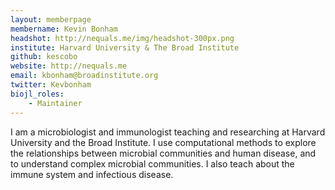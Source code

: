 ```yaml
---
layout: memberpage
membername: Kevin Bonham
headshot: http://nequals.me/img/headshot-300px.png
institute: Harvard University & The Broad Institute
github: kescobo
website: http://nequals.me
email: kbonham@broadinstitute.org
twitter: Kevbonham
biojl_roles:
    - Maintainer
---
```


I am a microbiologist and immunologist teaching and researching at Harvard
University and the Broad Institute. I use computational methods to explore the
relationships between microbial communities and human disease, and to understand
complex microbial communities. I also teach about the immune system and
infectious disease.
